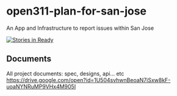 # open311-plan-for-san-jose
An App and Infrastructure to report issues within San Jose

[![Stories in Ready](https://badge.waffle.io/codeforsanjose/open311-plan-for-san-jose.png?label=ready&title=Ready)](http://waffle.io/codeforsanjose/open311-plan-for-san-jose)

## Documents
All project documents: spec, designs, api... etc
https://drive.google.com/open?id=1U504svhwnBeoaN7iSxw8kF-uoaNYNRuMP9VHx4M905I

